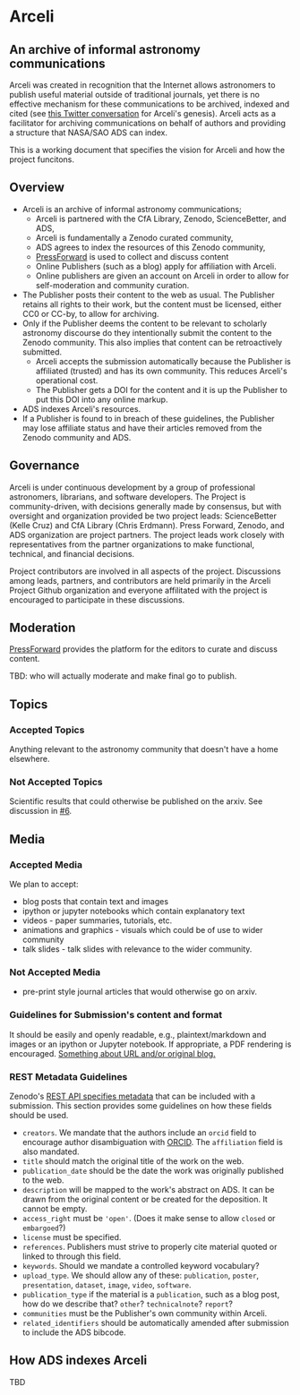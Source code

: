 # Arceli 

## An archive of informal astronomy communications

Arceli was created in recognition that the Internet allows astronomers to publish useful material outside of traditional journals, yet there is no effective mechanism for these communications to be archived, indexed and cited (see [this Twitter conversation](https://storify.com/aaccomazzi/non-traditional-citations-in-astronomy) for Arceli's genesis).
Arceli acts as a facilitator for archiving communications on behalf of authors and providing a structure that NASA/SAO ADS can index.

This is a working document that specifies the vision for Arceli and how the project funcitons.

## Overview

- Arceli is an archive of informal astronomy communications;
    * Arceli is partnered with the CfA Library, Zenodo, ScienceBetter, and ADS,
    * Arceli is fundamentally a Zenodo curated community,
    * ADS agrees to index the resources of this Zenodo community,
    * [PressForward](http://pressforward.org/) is used to collect and discuss content
    * Online Publishers (such as a blog) apply for affiliation with Arceli. 
    * Online publishers are given an account on Arceli in order to allow for self-moderation and community curation.
- The Publisher posts their content to the web as usual. The Publisher retains all rights to their work, but the content must be licensed, either CC0 or CC-by, to allow for archiving.
- Only if the Publisher deems the content to be relevant to scholarly astronomy discourse do they intentionally submit the content to the Zenodo community. This also implies that content can be retroactively submitted.
    * Arceli accepts the submission automatically because the Publisher is affiliated (trusted) and has its own community. This reduces Arceli's operational cost.
    * The Publisher gets a DOI for the content and it is up the Publisher to put this DOI into any online markup.
- ADS indexes Arceli's resources.
- If a Publisher is found to in breach of these guidelines, the Publisher may lose affiliate status and have their articles removed from the Zenodo community and ADS.

## Governance

Arceli is under continuous development by a group of professional astronomers, librarians, and software developers. The Project is community-driven, with decisions generally made by consensus, but with oversight and organization provided be two project leads: ScienceBetter (Kelle Cruz) and CfA Library (Chris Erdmann). Press Forward, Zenodo, and ADS organization are project partners. The project leads work closely with representatives from the partner organizations to make functional, technical, and financial decisions.

Project contributors are involved in all aspects of the project. Discussions among leads, partners, and contributors are held primarily in the Arceli Project Github organization and everyone affilitated with the project is encouraged to participate in these discussions.

## Moderation

[PressForward](https://github.com/PressForward/pressforward/wiki/User-Manual#using-the-all-content-page-how-to-read-nominate-and-add-comments-to-items) provides the platform for the editors to curate and discuss content.

TBD: who will actually moderate and make final go to publish.

## Topics 
### Accepted Topics

Anything relevant to the astronomy community that doesn't have a home elsewhere.

### Not Accepted Topics

Scientific results that could otherwise be published on the arxiv. See discussion in [#6](https://github.com/archive-of-informal-astronomy-comm/charter/issues/6).

## Media
### Accepted Media

We plan to accept:

- blog posts that contain text and images
- ipython or jupyter notebooks which contain explanatory text
- videos - paper summaries, tutorials, etc.
- animations and graphics - visuals which could be of use to wider community
- talk slides - talk slides with relevance to the wider community.

### Not Accepted Media

- pre-print style journal articles that would otherwise go on arxiv.

### Guidelines for Submission's content and format

It should be easily and openly readable, e.g., plaintext/markdown and images or an ipython or Jupyter notebook. 
If appropriate, a PDF rendering is encouraged.
[Something about URL and/or original blog.](https://github.com/archive-of-informal-astronomy-comm/charter/issues/5)

### REST Metadata Guidelines

Zenodo's [REST API specifies metadata](https://zenodo.org/dev#restapi-rep-meta) that can be included with a submission. This section provides some guidelines on how these fields should be used.

- `creators`. We mandate that the authors include an `orcid` field to encourage author disambiguation with [ORCID](http://orcid.org). The `affiliation` field is also mandated.
- `title` should match the original title of the work on the web.
- `publication_date` should be the date the work was originally published to the web.
- `description` will be mapped to the work's abstract on ADS. It can be drawn from the original content or be created for the deposition. It cannot be empty.
- `access_right` must be `'open'`. (Does it make sense to allow `closed` or `embargoed`?)
- `license` must be specified.
- `references`. Publishers must strive to properly cite material quoted or linked to through this field.
- `keywords`. Should we mandate a controlled keyword vocabulary?
- `upload_type`. We should allow any of these: `publication`, `poster`, `presentation`, `dataset`, `image`, `video`, `software`.
- `publication_type` if the material is a `publication`, such as a blog post, how do we describe that? `other`? `technicalnote`? `report`?
- `communities` must be the Publisher's own community within Arceli.
- `related_identifiers` should be automatically amended after submission to include the ADS bibcode.

## How ADS indexes Arceli

TBD
